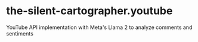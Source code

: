 # the-silent-cartographer.youtube
YouTube API implementation with Meta's Llama 2 to analyze comments and sentiments
